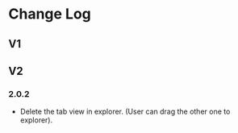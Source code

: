 # Change Log

## V1

## V2
### 2.0.2
- Delete the tab view in explorer. (User can drag the other one to explorer).
